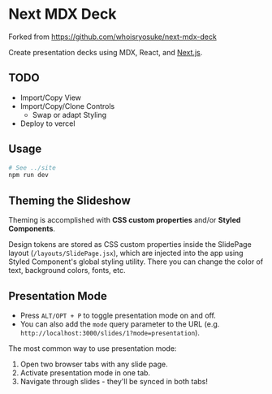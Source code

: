 # Next MDX Deck

Forked from <https://github.com/whoisryosuke/next-mdx-deck>

Create presentation decks using MDX, React, and [Next.js](https://nextjs.org/).

## TODO

- Import/Copy View
- Import/Copy/Clone Controls
  - Swap or adapt Styling
- Deploy to vercel

## Usage

```bash
# See ../site
npm run dev
```

## Theming the Slideshow

Theming is accomplished with **CSS custom properties** and/or **Styled Components**.

Design tokens are stored as CSS custom properties inside the SlidePage layout (`/layouts/SlidePage.jsx`), which are injected into the app using Styled Component's global styling utility. There you can change the color of text, background colors, fonts, etc.

## Presentation Mode

- Press `ALT/OPT + P` to toggle presentation mode on and off.
- You can also add the `mode` query parameter to the URL (e.g. `http://localhost:3000/slides/1?mode=presentation`).

The most common way to use presentation mode:

1. Open two browser tabs with any slide page.
2. Activate presentation mode in one tab.
3. Navigate through slides - they'll be synced in both tabs!
